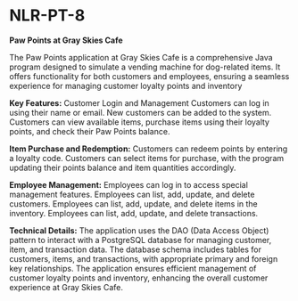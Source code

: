 # NLR-PT-8
<b> Paw Points at Gray Skies Cafe </b>

The Paw Points application at Gray Skies Cafe is a comprehensive Java program designed to simulate a vending machine for dog-related items. It offers functionality for both customers and employees, ensuring a seamless experience for managing customer loyalty points and inventory

<b>Key Features:</b>
Customer Login and Management
Customers can log in using their name or email.
New customers can be added to the system.
Customers can view available items, purchase items using their loyalty points, and check their Paw Points balance.

<b>Item Purchase and Redemption:</b>
Customers can redeem points by entering a loyalty code.
Customers can select items for purchase, with the program updating their points balance and item quantities accordingly.

<b>Employee Management:</b>
Employees can log in to access special management features.
Employees can list, add, update, and delete customers.
Employees can list, add, update, and delete items in the inventory.
Employees can list, add, update, and delete transactions.

<b>Technical Details:</b>
The application uses the DAO (Data Access Object) pattern to interact with a PostgreSQL database for managing customer, item, and transaction data.
The database schema includes tables for customers, items, and transactions, with appropriate primary and foreign key relationships.
The application ensures efficient management of customer loyalty points and inventory, enhancing the overall customer experience at Gray Skies Cafe.
